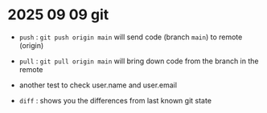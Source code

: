 # 2025 09 09 git

- `push` : `git push origin main` will send code (branch `main`) to remote (origin)
- `pull` : `git pull origin main` will bring down code from the branch in the remote

- another test to check user.name and user.email

- `diff` : shows you the differences from last known git state
